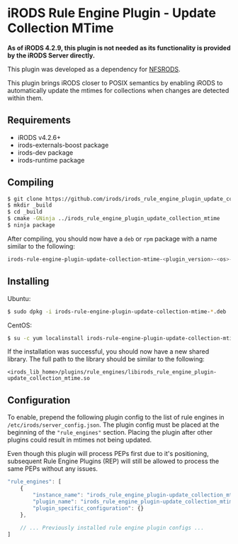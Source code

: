 # iRODS Rule Engine Plugin - Update Collection MTime

**As of iRODS 4.2.9, this plugin is not needed as its functionality is provided by the iRODS Server directly.**

This plugin was developed as a dependency for [NFSRODS](https://github.com/irods/irods_client_nfsrods).

This plugin brings iRODS closer to POSIX semantics by enabling iRODS to automatically update the mtimes for
collections when changes are detected within them.

## Requirements
- iRODS v4.2.6+
- irods-externals-boost package
- irods-dev package
- irods-runtime package

## Compiling
```bash
$ git clone https://github.com/irods/irods_rule_engine_plugin_update_collection_mtime
$ mkdir _build
$ cd _build
$ cmake -GNinja ../irods_rule_engine_plugin_update_collection_mtime
$ ninja package
```
After compiling, you should now have a `deb` or `rpm` package with a name similar to the following:
```bash
irods-rule-engine-plugin-update-collection-mtime-<plugin_version>-<os>-<arch>.<deb|rpm>
```

## Installing
Ubuntu:
```bash
$ sudo dpkg -i irods-rule-engine-plugin-update-collection-mtime-*.deb
```
CentOS:
```bash
$ su -c yum localinstall irods-rule-engine-plugin-update-collection-mtime-*.rpm
```
If the installation was successful, you should now have a new shared library. The full path to the library
should be similar to the following:
```
<irods_lib_home>/plugins/rule_engines/libirods_rule_engine_plugin-update_collection_mtime.so
```

## Configuration
To enable, prepend the following plugin config to the list of rule engines in `/etc/irods/server_config.json`. 
The plugin config must be placed at the beginning of the `"rule_engines"` section. Placing the plugin after other 
plugins could result in mtimes not being updated.

Even though this plugin will process PEPs first due to it's positioning, subsequent Rule Engine Plugins (REP) will 
still be allowed to process the same PEPs without any issues.
```javascript
"rule_engines": [
    {
        "instance_name": "irods_rule_engine_plugin-update_collection_mtime-instance",
        "plugin_name": "irods_rule_engine_plugin-update_collection_mtime",
        "plugin_specific_configuration": {}
    },
    
    // ... Previously installed rule engine plugin configs ...
]
```
